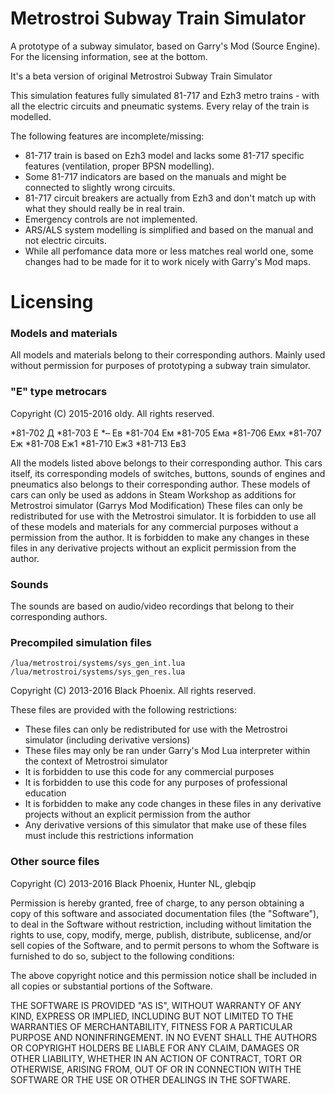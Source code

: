 Metrostroi Subway Train Simulator
================================================================================
A prototype of a subway simulator, based on Garry's Mod (Source Engine).
For the licensing information, see at the bottom.

It's a beta version of original Metrostroi Subway Train Simulator

This simulation features fully simulated 81-717 and Ezh3 metro trains - with all
the electric circuits and pneumatic systems. Every relay of the train is modelled.

The following features are incomplete/missing:

- 81-717 train is based on Ezh3 model and lacks some 81-717 specific features
(ventilation, proper BPSN modelling).
- Some 81-717 indicators are based on the manuals and might be connected
to slightly wrong circuits. 
- 81-717 circuit breakers are actually from Ezh3 and don't match up with
what they should really be in real train. 
- Emergency controls are not implemented.
- ARS/ALS system modelling is simplified and based on the manual and not electric circuits.
- While all perfomance data more or less matches real world one, some changes
had to be made for it to work nicely with Garry's Mod maps.


Licensing
================================================================================
### Models and materials
All models and materials belong to their corresponding authors. Mainly used without
permission for purposes of prototyping a subway train simulator.

### "E" type metrocars

Copyright (C) 2015-2016 oldy. All rights reserved.

*81-702 Д 
*81-703 Е 
*– Ев 
*81-704 Ем 
*81-705 Ема 
*81-706 Емх 
*81-707 Еж 
*81-708 Еж1 
*81-710 Еж3 
*81-713 Ев3 

All the models listed above belongs to their corresponding author.  This cars itself, its corresponding models of switches, buttons, sounds of engines and pneumatics also belongs to their corresponding author.
These models of cars can only be used as addons in Steam Workshop as additions for Metrostroi simulator (Garrys Mod Modification) 
These files can only be redistributed for use with the Metrostroi simulator. It is forbidden to use all of these models and materials for any commercial purposes without a permission from the author. It is forbidden to make any changes in these files in any derivative projects without an explicit permission from the author. 



### Sounds
The sounds are based on audio/video recordings that belong to their corresponding
authors.


### Precompiled simulation files
`/lua/metrostroi/systems/sys_gen_int.lua`
`/lua/metrostroi/systems/sys_gen_res.lua`

Copyright (C) 2013-2016 Black Phoenix. All rights reserved.

These files are provided with the following restrictions:

- These files can only be redistributed for use with the Metrostroi simulator (including derivative versions)
- These files may only be ran under Garry's Mod Lua interpreter within the context of Metrostroi simulator
- It is forbidden to use this code for any commercial purposes
- It is forbidden to use this code for any purposes of professional education
- It is forbidden to make any code changes in these files in any derivative projects without an explicit permission from the author
- Any derivative versions of this simulator that make use of these files must include this restrictions information


### Other source files

Copyright (C) 2013-2016 Black Phoenix, Hunter NL, glebqip

Permission is hereby granted, free of charge, to any person obtaining a copy of this software and associated documentation files (the "Software"), to deal in the Software without restriction, including without limitation the rights to use, copy, modify, merge, publish, distribute, sublicense, and/or sell copies of the Software, and to permit persons to whom the Software is furnished to do so, subject to the following conditions:

The above copyright notice and this permission notice shall be included in all copies or substantial portions of the Software.

THE SOFTWARE IS PROVIDED "AS IS", WITHOUT WARRANTY OF ANY KIND, EXPRESS OR IMPLIED, INCLUDING BUT NOT LIMITED TO THE WARRANTIES OF MERCHANTABILITY, FITNESS FOR A PARTICULAR PURPOSE AND NONINFRINGEMENT. IN NO EVENT SHALL THE AUTHORS OR COPYRIGHT HOLDERS BE LIABLE FOR ANY CLAIM, DAMAGES OR OTHER LIABILITY, WHETHER IN AN ACTION OF CONTRACT, TORT OR OTHERWISE, ARISING FROM, OUT OF OR IN CONNECTION WITH THE SOFTWARE OR THE USE OR OTHER DEALINGS IN THE SOFTWARE.
